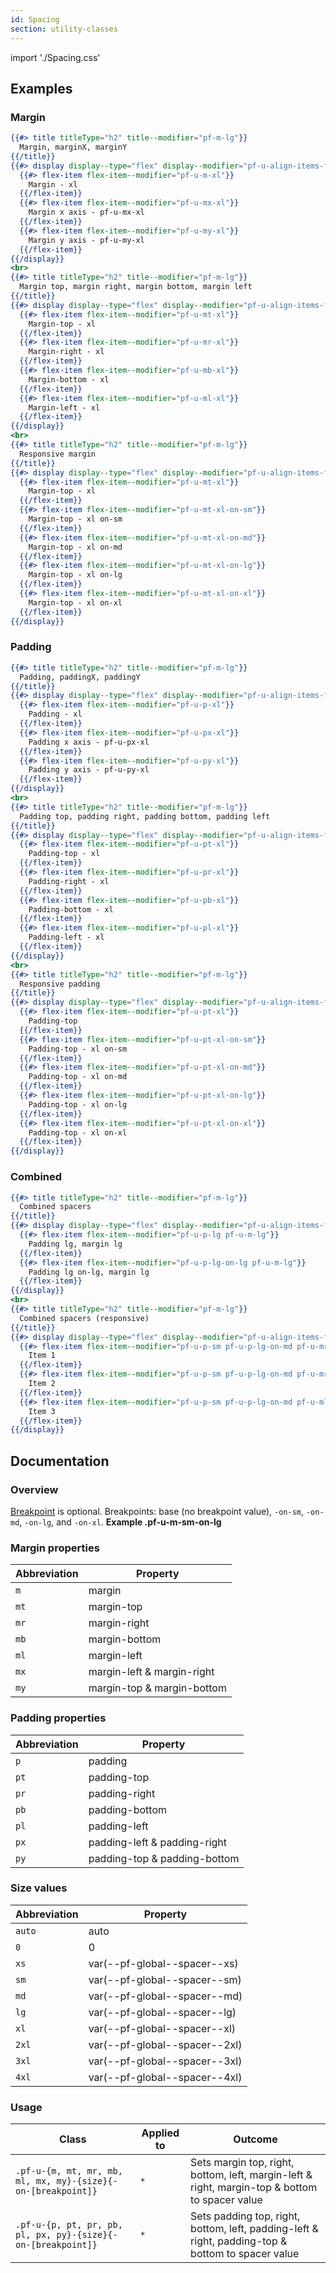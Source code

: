 ```yaml
---
id: Spacing
section: utility-classes
---
```


import './Spacing.css'

## Examples
### Margin
```hbs
{{#> title titleType="h2" title--modifier="pf-m-lg"}}
  Margin, marginX, marginY
{{/title}}
{{#> display display--type="flex" display--modifier="pf-u-align-items-flex-start pf-u-flex-wrap"}}
  {{#> flex-item flex-item--modifier="pf-u-m-xl"}}
    Margin - xl
  {{/flex-item}}
  {{#> flex-item flex-item--modifier="pf-u-mx-xl"}}
    Margin x axis - pf-u-mx-xl
  {{/flex-item}}
  {{#> flex-item flex-item--modifier="pf-u-my-xl"}}
    Margin y axis - pf-u-my-xl
  {{/flex-item}}
{{/display}}
<br>
{{#> title titleType="h2" title--modifier="pf-m-lg"}}
  Margin top, margin right, margin bottom, margin left
{{/title}}
{{#> display display--type="flex" display--modifier="pf-u-align-items-flex-start pf-u-flex-wrap"}}
  {{#> flex-item flex-item--modifier="pf-u-mt-xl"}}
    Margin-top - xl
  {{/flex-item}}
  {{#> flex-item flex-item--modifier="pf-u-mr-xl"}}
    Margin-right - xl
  {{/flex-item}}
  {{#> flex-item flex-item--modifier="pf-u-mb-xl"}}
    Margin-bottom - xl
  {{/flex-item}}
  {{#> flex-item flex-item--modifier="pf-u-ml-xl"}}
    Margin-left - xl
  {{/flex-item}}
{{/display}}
<br>
{{#> title titleType="h2" title--modifier="pf-m-lg"}}
  Responsive margin
{{/title}}
{{#> display display--type="flex" display--modifier="pf-u-align-items-flex-start pf-u-flex-column pf-u-flex-wrap"}}
  {{#> flex-item flex-item--modifier="pf-u-mt-xl"}}
    Margin-top - xl
  {{/flex-item}}
  {{#> flex-item flex-item--modifier="pf-u-mt-xl-on-sm"}}
    Margin-top - xl on-sm
  {{/flex-item}}
  {{#> flex-item flex-item--modifier="pf-u-mt-xl-on-md"}}
    Margin-top - xl on-md
  {{/flex-item}}
  {{#> flex-item flex-item--modifier="pf-u-mt-xl-on-lg"}}
    Margin-top - xl on-lg
  {{/flex-item}}
  {{#> flex-item flex-item--modifier="pf-u-mt-xl-on-xl"}}
    Margin-top - xl on-xl
  {{/flex-item}}
{{/display}}
```

### Padding
```hbs
{{#> title titleType="h2" title--modifier="pf-m-lg"}}
  Padding, paddingX, paddingY
{{/title}}
{{#> display display--type="flex" display--modifier="pf-u-align-items-flex-start pf-u-flex-wrap"}}
  {{#> flex-item flex-item--modifier="pf-u-p-xl"}}
    Padding - xl
  {{/flex-item}}
  {{#> flex-item flex-item--modifier="pf-u-px-xl"}}
    Padding x axis - pf-u-px-xl
  {{/flex-item}}
  {{#> flex-item flex-item--modifier="pf-u-py-xl"}}
    Padding y axis - pf-u-py-xl
  {{/flex-item}}
{{/display}}
<br>
{{#> title titleType="h2" title--modifier="pf-m-lg"}}
  Padding top, padding right, padding bottom, padding left
{{/title}}
{{#> display display--type="flex" display--modifier="pf-u-align-items-flex-start pf-u-flex-wrap"}}
  {{#> flex-item flex-item--modifier="pf-u-pt-xl"}}
    Padding-top - xl
  {{/flex-item}}
  {{#> flex-item flex-item--modifier="pf-u-pr-xl"}}
    Padding-right - xl
  {{/flex-item}}
  {{#> flex-item flex-item--modifier="pf-u-pb-xl"}}
    Padding-bottom - xl
  {{/flex-item}}
  {{#> flex-item flex-item--modifier="pf-u-pl-xl"}}
    Padding-left - xl
  {{/flex-item}}
{{/display}}
<br>
{{#> title titleType="h2" title--modifier="pf-m-lg"}}
  Responsive padding
{{/title}}
{{#> display display--type="flex" display--modifier="pf-u-align-items-flex-start pf-u-flex-column pf-u-flex-wrap"}}
  {{#> flex-item flex-item--modifier="pf-u-pt-xl"}}
    Padding-top
  {{/flex-item}}
  {{#> flex-item flex-item--modifier="pf-u-pt-xl-on-sm"}}
    Padding-top - xl on-sm
  {{/flex-item}}
  {{#> flex-item flex-item--modifier="pf-u-pt-xl-on-md"}}
    Padding-top - xl on-md
  {{/flex-item}}
  {{#> flex-item flex-item--modifier="pf-u-pt-xl-on-lg"}}
    Padding-top - xl on-lg
  {{/flex-item}}
  {{#> flex-item flex-item--modifier="pf-u-pt-xl-on-xl"}}
    Padding-top - xl on-xl
  {{/flex-item}}
{{/display}}
```

### Combined
```hbs
{{#> title titleType="h2" title--modifier="pf-m-lg"}}
  Combined spacers
{{/title}}
{{#> display display--type="flex" display--modifier="pf-u-align-items-flex-start pf-u-flex-wrap"}}
  {{#> flex-item flex-item--modifier="pf-u-p-lg pf-u-m-lg"}}
    Padding lg, margin lg
  {{/flex-item}}
  {{#> flex-item flex-item--modifier="pf-u-p-lg-on-lg pf-u-m-lg"}}
    Padding lg on-lg, margin lg
  {{/flex-item}}
{{/display}}
<br>
{{#> title titleType="h2" title--modifier="pf-m-lg"}}
  Combined spacers (responsive)
{{/title}}
{{#> display display--type="flex" display--modifier="pf-u-align-items-flex-start pf-u-flex-wrap"}}
  {{#> flex-item flex-item--modifier="pf-u-p-sm pf-u-p-lg-on-md pf-u-mr-lg"}}
    Item 1
  {{/flex-item}}
  {{#> flex-item flex-item--modifier="pf-u-p-sm pf-u-p-lg-on-md pf-u-mr-lg"}}
    Item 2
  {{/flex-item}}
  {{#> flex-item flex-item--modifier="pf-u-p-sm pf-u-p-lg-on-md pf-u-ml-auto-on-xl"}}
    Item 3
  {{/flex-item}}
{{/display}}
```

## Documentation
### Overview
[Breakpoint](/developer-resources/global-css-variables#breakpoint-variables-and-class-suffixes) is optional. Breakpoints: base (no breakpoint value), `-on-sm`, `-on-md`, `-on-lg`, and `-on-xl`. **Example .pf-u-m-sm-on-lg**

### Margin properties
| Abbreviation | Property |
| -- | -- |
| `m` |  margin |
| `mt` | margin-top |
| `mr` | margin-right |
| `mb` | margin-bottom |
| `ml` | margin-left |
| `mx` | margin-left & margin-right |
| `my` | margin-top & margin-bottom |

### Padding properties
| Abbreviation | Property |
| -- | -- |
| `p` |  padding |
| `pt` | padding-top |
| `pr` | padding-right |
| `pb` | padding-bottom |
| `pl` | padding-left |
| `px` | padding-left & padding-right |
| `py` | padding-top & padding-bottom |

### Size values
| Abbreviation | Property |
| -- | -- |
| `auto` |  auto |
| `0` | 0 |
| `xs` | var(--pf-global--spacer--xs) |
| `sm` | var(--pf-global--spacer--sm) |
| `md` | var(--pf-global--spacer--md) |
| `lg` | var(--pf-global--spacer--lg) |
| `xl` | var(--pf-global--spacer--xl) |
| `2xl` | var(--pf-global--spacer--2xl) |
| `3xl` | var(--pf-global--spacer--3xl) |
| `4xl` | var(--pf-global--spacer--4xl) |

### Usage
| Class | Applied to | Outcome |
| -- | -- | -- |
| `.pf-u-{m, mt, mr, mb, ml, mx, my}-{size}{-on-[breakpoint]}`  | `*` |  Sets margin top, right, bottom, left, margin-left & right, margin-top & bottom to spacer value |
| `.pf-u-{p, pt, pr, pb, pl, px, py}-{size}{-on-[breakpoint]}`  | `*` |  Sets padding top, right, bottom, left, padding-left & right, padding-top & bottom to spacer value |
